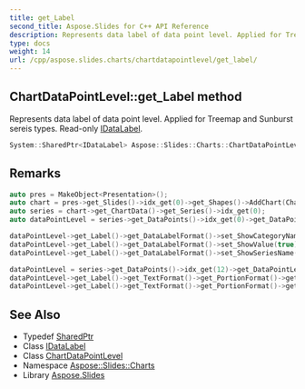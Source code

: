 ```yaml
---
title: get_Label
second_title: Aspose.Slides for C++ API Reference
description: Represents data label of data point level. Applied for Treemap and Sunburst sereis types. Read-only IDataLabel.
type: docs
weight: 14
url: /cpp/aspose.slides.charts/chartdatapointlevel/get_label/
---
```

## ChartDataPointLevel::get_Label method


Represents data label of data point level. Applied for Treemap and Sunburst sereis types. Read-only [IDataLabel](../../idatalabel/).

```cpp
System::SharedPtr<IDataLabel> Aspose::Slides::Charts::ChartDataPointLevel::get_Label() override
```

## Remarks



```cpp
auto pres = MakeObject<Presentation>();
auto chart = pres->get_Slides()->idx_get(0)->get_Shapes()->AddChart(ChartType::Sunburst, 50.0f, 50.0f, 500.0f, 400.0f);
auto series = chart->get_ChartData()->get_Series()->idx_get(0);
auto dataPointLevel = series->get_DataPoints()->idx_get(0)->get_DataPointLevels()->idx_get(1);

dataPointLevel->get_Label()->get_DataLabelFormat()->set_ShowCategoryName(false);
dataPointLevel->get_Label()->get_DataLabelFormat()->set_ShowValue(true);
dataPointLevel->get_Label()->get_DataLabelFormat()->set_ShowSeriesName(true);

dataPointLevel = series->get_DataPoints()->idx_get(12)->get_DataPointLevels()->idx_get(1);
dataPointLevel->get_Label()->get_TextFormat()->get_PortionFormat()->get_FillFormat()->set_FillType(FillType::Solid);
dataPointLevel->get_Label()->get_TextFormat()->get_PortionFormat()->get_FillFormat()->get_SolidFillColor()->set_Color(Color::get_Red());
```

## See Also

* Typedef [SharedPtr](../../../system/sharedptr/)
* Class [IDataLabel](../../idatalabel/)
* Class [ChartDataPointLevel](../)
* Namespace [Aspose::Slides::Charts](../../)
* Library [Aspose.Slides](../../../)
